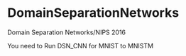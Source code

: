 # DomainSeparationNetworks
  Domain Separation Networks/NIPS 2016 

  You need to Run DSN_CNN for MNIST to MNISTM
